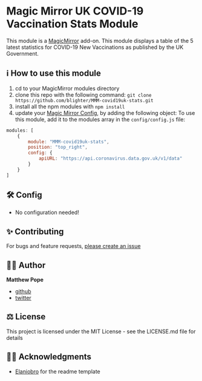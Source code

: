# Magic Mirror UK COVID-19 Vaccination Stats Module
This module is a <a href="https://github.com/MichMich/MagicMirror">MagicMirror</a> add-on.
This module displays a table of the 5 latest statistics for COVID-19 New Vaccinations as published by the UK Government.

## ℹ️ How to use this module
1. cd to your MagicMirror modules directory
1. clone this repo with the following command: `git clone https://github.com/blighter/MMM-covid19uk-stats.git`
1. install all the npm modules with `npm install`
1. update your [Magic Mirror Config](https://github.com/MichMich/MagicMirror/blob/master/config/config.js.sample), by adding the following object:
To use this module, add it to the modules array in the `config/config.js` file:

````javascript
modules: [
	{
		module: "MMM-covid19uk-stats",
		position: "top_right",
		config: {
			apiURL: "https://api.coronavirus.data.gov.uk/v1/data"
		}
	}
]
````


## 🛠️ Config
* No configuration needed!

## ✨ Contributing
For bugs and feature requests, [please create an issue](https://github.com/elaniobro/mmm-stocks/issues)

## 👨🏻 Author
**Matthew Pope**
* [github](https://github.com/blighter)
* [twitter](https://www.twitter.com/blighternet)

## ⚖️ License
This project is licensed under the MIT License - see the LICENSE.md file for details

## 🙏🏽 Acknowledgments
* [Elaniobro](https://github.com/Elaniobro) for the readme template

